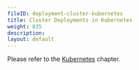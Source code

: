 ```yaml
---
fileID: deployment-cluster-kubernetes
title: Cluster Deployments in Kubernetes
weight: 835
description: 
layout: default
---
```

Please refer to the [Kubernetes](../../kubernetes/) chapter.
